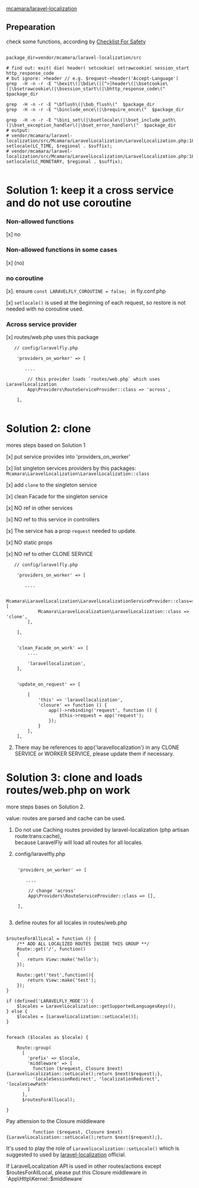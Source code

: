 
[mcamara/laravel-localization](https://github.com/mcamara/laravel-localization)


## Prepearation

check some functions, according by [Checklist For Safety](https://github.com/scil/LaravelFly/wiki/Checklist-For-Safety)

``` 

package_dir=vendor/mcamara/laravel-localization/src

# find out: exit( die( header( setcookie( setrawcookie( session_start http_response_code
# but ignore: >header // e.g. $request->header('Accept-Language')
grep  -H -n -r -E "\bexit\(|\bdie\(|[^>]header\(|\bsetcookie\(|\bsetrawcookie\(|\bsession_start\(|\bhttp_response_code\("  $package_dir 

grep  -H -n -r -E "\bflush\(|\bob_flush\("  $package_dir 
grep  -H -n -r -E "\binclude_once\(|\brequire_once\("  $package_dir 

grep  -H -n -r -E "\bini_set\(|\bsetlocale\(|\bset_include_path\(|\bset_exception_handler\(|\bset_error_handler\("  $package_dir
# output:
# vendor/mcamara/laravel-localization/src/Mcamara/LaravelLocalization/LaravelLocalization.php:184:            setlocale(LC_TIME, $regional . $suffix);
# vendor/mcamara/laravel-localization/src/Mcamara/LaravelLocalization/LaravelLocalization.php:185:            setlocale(LC_MONETARY, $regional . $suffix);


```

# Solution 1: keep it a cross service and do not use coroutine

### Non-allowed functions

[x] no

### Non-allowed functions in some cases

[x] (no)

### no coroutine

[x]. ensure `const LARAVELFLY_COROUTINE = false; ` in fly.conf.php 

[x] `setlocale()` is used at the beginning of each request, so restore is not needed with no coroutine used.

### Across service provider

[x] routes/web.php uses this package 

```
   // config/laravelfly.php

    'providers_on_worker' => [
    
       ....
    
        // this provider loads `routes/web.php` which uses LaravelLocalization 
        App\Providers\RouteServiceProvider::class => 'across',
        
    ],
    

```

# Solution 2: clone

mores steps based on Solution 1

[x] put service provides into 'providers_on_worker'

[x] list singleton services providers by this packages: `Mcamara\LaravelLocalization\LaravelLocalization::class`

[x] add `clone` to the singleton service

[x] clean Facade for the singleton service

[x] NO ref in other services

[x] NO ref to this service in controllers

[x] The service has a prop `request` needed to update.

[x] NO static props

[x] NO ref to other CLONE SERVICE

```
   // config/laravelfly.php

    'providers_on_worker' => [
    
       ....
    
        Mcamara\LaravelLocalization\LaravelLocalizationServiceProvider::class=>[
            Mcamara\LaravelLocalization\LaravelLocalization::class => 'clone',
        ],
        
    ],
    
    
    'clean_Facade_on_work' => [
        ....
        
        'laravellocalization',
    ],
    
    
    'update_on_request' => [

        [
            'this' => 'laravellocalization',
            'closure' => function () {
                app()->rebinding('request', function () {
                    $this->request = app('request');
                });
            }
        ],
    ],

```

2. There may be references to app('laravellocalization') in any CLONE SERVICE or WORKER SERVICE, please update them if necessary.

# Solution 3: clone and loads routes/web.php on work

more steps bases on Solution 2.

value: routes are parsed and cache can be used.

1. Do not use Caching routes provided by laravel-localization (php artisan route:trans:cache),   
because LaravelFly will load all routes for all locales.

2. config/laravelfly.php
   ```

    'providers_on_worker' => [
    
       ....
    
        // change 'across'
        App\Providers\RouteServiceProvider::class => [],
        
    ],
    
    ```

3. define routes for all locales in routes/web.php
``` 

$routesForAllLocal = function () {
	/** ADD ALL LOCALIZED ROUTES INSIDE THIS GROUP **/
	Route::get('/', function()
	{
		return View::make('hello');
	});

	Route::get('test',function(){
		return View::make('test');
	});
}

if (defined('LARAVELFLY_MODE')) {
    $locales = LaravelLocalization::getSupportedLanguagesKeys();
} else {
    $locales = [LaravelLocalization::setLocale()];
}


foreach ($locales as $locale) {

    Route::group(
      [
        'prefix' => $locale,
        'middleware' => [ 
          function ($request, Closure $next) {LaravelLocalization::setLocale();return $next($request);},
          'localeSessionRedirect', 'localizationRedirect', 'localeViewPath' 
        ]
      ],
      $routesForAllLocal);

}
```

Pay attension to the Closure middleware 
```
          function ($request, Closure $next) {LaravelLocalization::setLocale();return $next($request);},
```

It's used to play the role of `LaravelLocalization::setLocale()` which is suggested to used by [laravel-localization](https://github.com/mcamara/laravel-localization#usage) official.

If LaravelLocalization API is used in other routes/actions except $routesForAllLocal, please put this Closure middleware in `App\Http\Kernel::$middleware`
 
